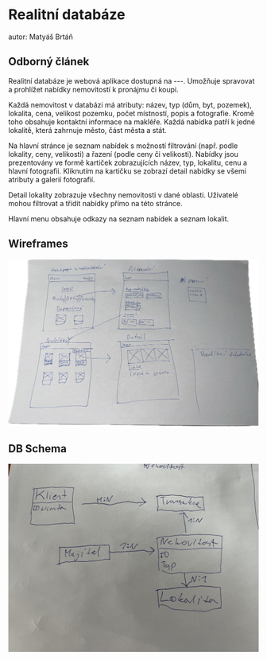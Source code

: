 # Realitní databáze
autor: Matyáš Brtáň

## Odborný článek
Realitní databáze je webová aplikace dostupná na ---. Umožňuje spravovat a prohlížet nabídky nemovitostí k pronájmu či koupi.

Každá nemovitost v databázi má atributy: název, typ (dům, byt, pozemek), lokalita, cena, velikost pozemku, počet místností, popis a fotografie. Kromě toho obsahuje kontaktní informace na makléře. Každá nabídka patří k jedné lokalitě, která zahrnuje město, část města a stát.

Na hlavní stránce je seznam nabídek s možností filtrování (např. podle lokality, ceny, velikosti) a řazení (podle ceny či velikosti). Nabídky jsou prezentovány ve formě kartiček zobrazujících název, typ, lokalitu, cenu a hlavní fotografii. Kliknutím na kartičku se zobrazí detail nabídky se všemi atributy a galerií fotografií.

Detail lokality zobrazuje všechny nemovitosti v dané oblasti. Uživatelé mohou filtrovat a třídit nabídky přímo na této stránce.

Hlavní menu obsahuje odkazy na seznam nabídek a seznam lokalit. 

## Wireframes
![realitni_databaze](./wireframes_realitni_db.png)

## DB Schema
![realitni_databaze](./IMG_8765.jpeg)
